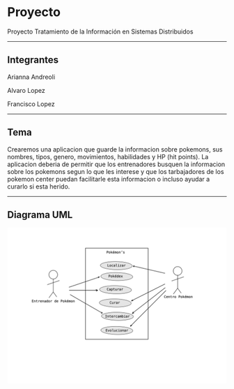 # Proyecto
Proyecto Tratamiento de la Información en Sistemas Distribuidos

---
## Integrantes 
Arianna Andreoli

Alvaro Lopez 

Francisco Lopez 


---
## Tema
Crearemos una aplicacion que guarde la informacion sobre pokemons, sus nombres, tipos, genero, movimientos, habilidades y HP (hit points). La aplicacion deberia de permitir que los entrenadores busquen la informacion sobre los pokemons segun lo que les interese y que los tarbajadores de los pokemon center puedan facilitarle esta informacion o incluso ayudar a curarlo si esta herido.  

---
## Diagrama UML

![UML](https://github.com/ariannandreoli/Proyecto/blob/main/fotos/UML.jpg)
